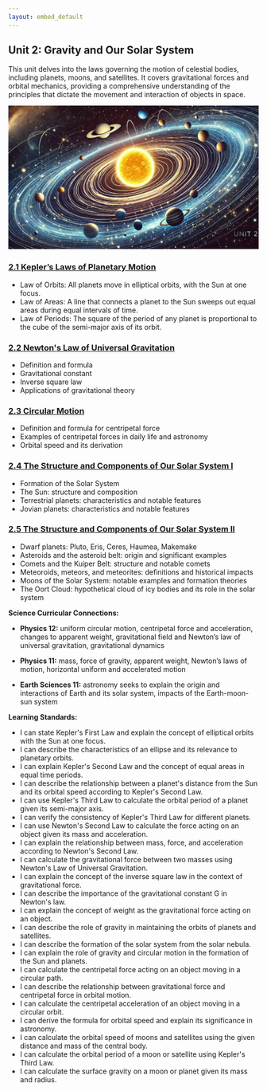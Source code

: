 ```yaml
---
layout: embed_default
---
```


## Unit 2: Gravity and Our Solar System

This unit delves into the laws governing the motion of celestial bodies, including planets, moons, and satellites. It covers gravitational forces and orbital mechanics, providing a comprehensive understanding of the principles that dictate the movement and interaction of objects in space.

![Banner Image](../Unit2/figures/unit2_banner.png)

### [2.1 Kepler’s Laws of Planetary Motion](./md_files/2_1_keplers_laws.html)
   - Law of Orbits: All planets move in elliptical orbits, with the Sun at one focus.
   - Law of Areas: A line that connects a planet to the Sun sweeps out equal areas during equal intervals of time.
   - Law of Periods: The square of the period of any planet is proportional to the cube of the semi-major axis of its orbit.

### [2.2 Newton's Law of Universal Gravitation](./md_files/2_2_gravity.html)
   - Definition and formula
   - Gravitational constant
   - Inverse square law
   - Applications of gravitational theory

### [2.3 Circular Motion](./md_files/2_3_circular_motion.html)
   - Definition and formula for centripetal force
   - Examples of centripetal forces in daily life and astronomy
   - Orbital speed and its derivation

### [2.4 The Structure and Components of Our Solar System I](./md_files/2_4_solar_system_1.html)
   - Formation of the Solar System
   - The Sun: structure and composition
   - Terrestrial planets: characteristics and notable features
   - Jovian planets: characteristics and notable features

### [2.5 The Structure and Components of Our Solar System II](./md_files/2_5_solar_system_2.html)
   - Dwarf planets: Pluto, Eris, Ceres, Haumea, Makemake
   - Asteroids and the asteroid belt: origin and significant examples
   - Comets and the Kuiper Belt: structure and notable comets
   - Meteoroids, meteors, and meteorites: definitions and historical impacts
   - Moons of the Solar System: notable examples and formation theories
   - The Oort Cloud: hypothetical cloud of icy bodies and its role in the solar system

**Science Curricular Connections:**
- **Physics 12:** uniform circular motion, centripetal force and acceleration, changes to apparent weight, gravitational field and Newton’s law of universal gravitation, gravitational dynamics

- **Physics 11:** mass, force of gravity, apparent weight, Newton’s laws of motion, horizontal uniform and accelerated motion

- **Earth Sciences 11:** astronomy seeks to explain the origin and interactions of Earth and its solar system, impacts of the Earth-moon-sun system

**Learning Standards:**
- I can state Kepler's First Law and explain the concept of elliptical orbits with the Sun at one focus.
- I can describe the characteristics of an ellipse and its relevance to planetary orbits.
- I can explain Kepler's Second Law and the concept of equal areas in equal time periods.
- I can describe the relationship between a planet's distance from the Sun and its orbital speed according to Kepler's Second Law.
- I can use Kepler's Third Law to calculate the orbital period of a planet given its semi-major axis.
- I can verify the consistency of Kepler's Third Law for different planets.
- I can use Newton's Second Law to calculate the force acting on an object given its mass and acceleration.
- I can explain the relationship between mass, force, and acceleration according to Newton's Second Law.
- I can calculate the gravitational force between two masses using Newton's Law of Universal Gravitation.
- I can explain the concept of the inverse square law in the context of gravitational force.
- I can describe the importance of the gravitational constant G in Newton's law.
- I can explain the concept of weight as the gravitational force acting on an object.
- I can describe the role of gravity in maintaining the orbits of planets and satellites.
- I can describe the formation of the solar system from the solar nebula.
- I can explain the role of gravity and circular motion in the formation of the Sun and planets.
- I can calculate the centripetal force acting on an object moving in a circular path.
- I can describe the relationship between gravitational force and centripetal force in orbital motion.
- I can calculate the centripetal acceleration of an object moving in a circular orbit.
- I can derive the formula for orbital speed and explain its significance in astronomy.
- I can calculate the orbital speed of moons and satellites using the given distance and mass of the central body.
- I can calculate the orbital period of a moon or satellite using Kepler's Third Law.
- I can calculate the surface gravity on a moon or planet given its mass and radius.
